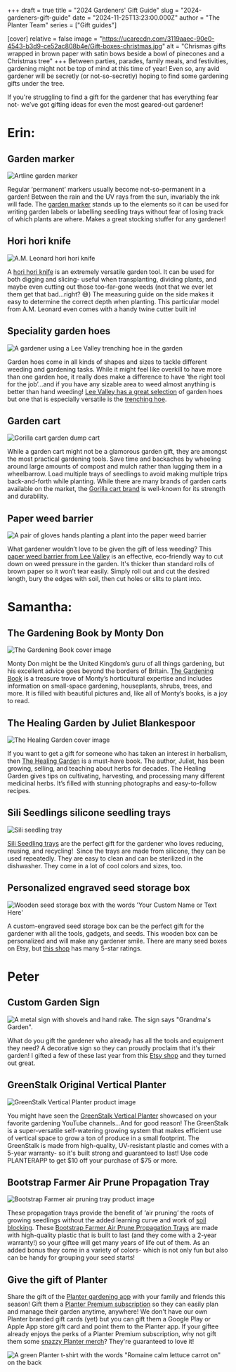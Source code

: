 +++
draft = true
title = "2024 Gardeners' Gift Guide"
slug = "2024-gardeners-gift-guide"
date = "2024-11-25T13:23:00.000Z"
author = "The Planter Team"
series = ["Gift guides"]

[cover]
relative = false
image = "https://ucarecdn.com/3119aaec-90e0-4543-b3d9-ce52ac808b4e/Gift-boxes-christmas.jpg"
alt = "Chrismas gifts wrapped in brown paper with satin bows beside a bowl of pinecones and a Christmas tree"
+++
Between parties, parades, family meals, and festivities, gardening might not be top of mind at this time of year! Even so, any avid gardener will be secretly (or not-so-secretly) hoping to find some gardening gifts under the tree.

If you're struggling to find a gift for the gardener that has everything fear not- we’ve got gifting ideas for even the most geared-out gardener!

# Erin:

## Garden marker

![Artline garden marker](https://m.media-amazon.com/images/I/71qSi7DvHJL._SX522_.jpg "Image source: Amazon")

Regular ‘permanent’ markers usually become not-so-permanent in a garden! Between the rain and the UV rays from the sun, invariably the ink will fade. The [garden marker](https://www.amazon.com/Artline-Garden-Marker-Outdoor-Resistant/dp/B07DWGJGCJ/r) stands up to the elements so it can be used for writing garden labels or labelling seedling trays without fear of losing track of which plants are where. Makes a great stocking stuffer for any gardener!

## Hori hori knife

![A.M. Leonard hori hori knife](https://m.media-amazon.com/images/I/51VRI6HurOL._AC_SX679_.jpg "Image source: Amazon")

A [hori hori knife](https://www.amazon.com/M-Leonard-Deluxe-Leather-Sheath/dp/B00DEKR9MA/) is an extremely versatile garden tool. It can be used for both digging and slicing- useful when transplanting, dividing plants, and maybe even cutting out those too-far-gone weeds (not that we ever let them get that bad…right? 😅) The measuring guide on the side makes it easy to determine the correct depth when planting. This particular model from A.M. Leonard even comes with a handy twine cutter built in!

## Speciality garden hoes

![A gardener using a Lee Valley trenching hoe in the garden](https://assets.leevalley.com/Size4/10062/PD236-lee-valley-trenching-hoe-u-02-r.jpg "Image source: Lee Valley")

Garden hoes come in all kinds of shapes and sizes to tackle different weeding and gardening tasks. While it might feel like overkill to have more than one garden hoe, it really does make a difference to have ‘the right tool for the job’...and if you have any sizable area to weed almost anything is better than hand weeding! [Lee Valley has a great selection](https://www.leevalley.com/search#q=hoe&t=product-search-tab&sort=relevancy&layout=card&numberOfResults=25) of garden hoes but one that is especially versatile is the [trenching hoe](https://www.leevalley.com/shop/garden/garden-care/cultivators/74394-lee-valley-trenching-hoe?item=PD236).

## Garden cart

![Gorilla cart garden dump cart](https://m.media-amazon.com/images/I/51YvdGg-hkL.__AC_SY300_SX300_QL70_FMwebp_.jpg "Image source: Amazon")

While a garden cart might not be a glamorous garden gift, they are amongst the most practical gardening tools. Save time and backaches by wheeling around large amounts of compost and mulch rather than lugging them in a wheelbarrow. Load multiple trays of seedlings to avoid making multiple trips back-and-forth while planting. While there are many brands of garden carts available on the market, the [Gorilla cart brand](https://www.amazon.com/Gorilla-Carts-Poly-No-Flat-Tires/dp/B084NTR8V6/) is well-known for its strength and durability.

## Paper weed barrier

![A pair of gloves hands planting a plant into the paper weed barrier](https://assets.leevalley.com/Size4/10123/HP107-u-0035.jpg "Image Source: Lee Valley")

What gardener wouldn’t love to be given the gift of less weeding? This [paper weed barrier from Lee Valley](https://www.leevalley.com/shop/garden/planting/tarps-and-covers/115508-weed-barrier?item=HP107) is an effective, eco-friendly way to cut down on weed pressure in the garden. It's thicker than standard rolls of brown paper so it won’t tear easily. Simply roll out and cut the desired length, bury the edges with soil, then cut holes or slits to plant into.

# Samantha: 

## The Gardening Book by Monty Don

![The Gardening Book cover image](https://m.media-amazon.com/images/I/81nYQ8d9uBL._SY466_.jpg "Image source: Amazon")

Monty Don might be the United Kingdom’s guru of all things gardening, but his excellent advice goes beyond the borders of Britain. [The Gardening Book](https://www.amazon.com/Gardening-Book-Accessible-Houseplants-Vegetables/dp/0593797795/) is a treasure trove of Monty’s horticultural expertise and includes information on small-space gardening, houseplants, shrubs, trees, and more. It is filled with beautiful pictures and, like all of Monty’s books, is a joy to read. 

## The Healing Garden by Juliet Blankespoor

![The Healing Garden cover image](https://m.media-amazon.com/images/I/81ekHWX54yL._SY466_.jpg "Image source: Amazon")

If you want to get a gift for someone who has taken an interest in herbalism, then [The Healing Garden](https://www.amazon.com/Healing-Garden-Cultivating-Handcrafting-Remedies/dp/0358313384) is a must-have book. The author, Juliet, has been growing, selling, and teaching about herbs for decades. The Healing Garden gives tips on cultivating, harvesting, and processing many different medicinal herbs. It’s filled with stunning photographs and easy-to-follow recipes. 

## Sili Seedlings silicone seedling trays

![Sili seedling tray](https://images.squarespace-cdn.com/content/v1/5a7b4793692ebedeea4f46db/1658500967898-1UQVKV8XAX8RDQ5QO5SR/10-cell-green-front.jpg?format=1500w "Image source: Sili Seedlings")

[Sili Seedling trays](https://www.sili-seedlings.com/) are the perfect gift for the gardener who loves reducing, reusing, and recycling!  Since the trays are made from silicone, they can be used repeatedly. They are easy to clean and can be sterilized in the dishwasher. They come in a lot of cool colors and sizes, too. 

## Personalized engraved seed storage box

![Wooden seed storage box with the words 'Your Custom Name or Text Here'](https://i.etsystatic.com/28128967/r/il/5e4a09/5287661480/il_794xN.5287661480_9re7.jpg "Image source: [Etsy](https://www.etsy.com/listing/1402419289/personalized-engraved-seed-storage-box?ga_order=most_relevant&ga_search_type=all&ga_view_type=gallery&ga_search_query=seed+box&ref=sr_gallery-1-3&pro=1&frs=1&sts=1&content_source=20fbc58a427d8394f3c5f8df41b17582b03a8857%253A1402419289&search_preloaded_img=1&organic_search_click=1)")

A custom-engraved seed storage box can be the perfect gift for the gardener with all the tools, gadgets, and seeds. This wooden box can be personalized and will make any gardener smile. There are many seed boxes on Etsy, but [this shop](https://www.etsy.com/listing/1402419289/personalized-engraved-seed-storage-box?ga_order=most_relevant&ga_search_type=all&ga_view_type=gallery&ga_search_query=seed+box&ref=sr_gallery-1-3&pro=1&frs=1&sts=1&content_source=20fbc58a427d8394f3c5f8df41b17582b03a8857%253A1402419289&search_preloaded_img=1&organic_search_click=1) has many 5-star ratings.

# Peter

## Custom Garden Sign

![A metal sign with shovels and hand rake. The sign says "Grandma's Garden".](https://i.etsystatic.com/20631157/r/il/16e125/6166211094/il_794xN.6166211094_b40s.jpg "Image source: [Etsy](https://www.etsy.com/listing/942657754/custom-garden-sign-personalized-garden)")

What do you gift the gardener who already has all the tools and equipment they need? A decorative sign so they can proudly proclaim that it's their garden! I gifted a few of these last year from this [Etsy shop](https://www.etsy.com/listing/942657754/custom-garden-sign-personalized-garden) and they turned out great.

## GreenStalk Original Vertical Planter

![GreenStalk Vertical Planter product image](https://greenstalkgarden.com/cdn/shop/files/1gs8-9-4_2048x.jpg?v=1725900888 "Image source: GreenStalk")

You might have seen the [GreenStalk Vertical Planter](https://store.greenstalkgarden.com/product/greenstalk-stackable-garden/?rstr=PLANTERAPP) showcased on your favorite gardening YouTube channels…And for good reason! The GreenStalk is a super-versatile self-watering growing system that makes efficient use of vertical space to grow a ton of produce in a small footprint. The GreenStalk is made from high-quality, UV-resistant plastic and comes with a 5-year warranty- so it's built strong and guaranteed to last! Use code PLANTERAPP to get $10 off your purchase of $75 or more.

## Bootstrap Farmer Air Prune Propagation Tray

![Bootstrap Farmer air pruning tray product image](https://www.bootstrapfarmer.com/cdn/shop/products/Air-Prune-Tray_2000x.jpg?v=1676565703 "Image source: Bootstrap Farmer")

These propagation trays provide the benefit of ‘air pruning’ the roots of growing seedlings without the added learning curve and work of [soil blocking](https://blog.planter.garden/posts/revolutionize-your-seed-starting-with-soil-blocking/). These [Bootstrap Farmer Air Prune Propagation Trays](https://collabs.shop/qpxwvp) are made with high-quality plastic that is built to last (and they come with a 2-year warranty!) so your giftee will get many years of life out of them. As an added bonus they come in a variety of colors- which is not only fun but also can be handy for grouping your seed starts!



## Give the gift of Planter

Share the gift of the [Planter gardening app](https://planter.garden/) with your family and friends this season! Gift them a [Planter Premium subscription](https://info.planter.garden/account/premium-subscription/) so they can easily plan and manage their garden anytime, anywhere! We don't have our own Planter branded gift cards (yet) but you can gift them a Google Play or Apple App store gift card and point them to the Planter app. If your giftee already enjoys the perks of a Planter Premium subscription, why not gift them some [snazzy Planter merch](https://www.amazon.com/s?i=fashion&rh=p_4%3APlanter)? They're guaranteed to love it!

![A green Planter t-shirt with the words "Romaine calm lettuce carrot on" on the back](https://m.media-amazon.com/images/I/B1xfzJMEy3L._CLa%7C2140%2C2000%7C61PJebhViUL.png%7C0%2C0%2C2140%2C2000%2B0.0%2C0.0%2C2140.0%2C2000.0_AC_SX466_.png "Image source: Amazon")
